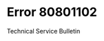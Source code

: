 ---
layout: minimal
title: 'Error 80801102'
background_image: /assets/img/ps5motherboard.jpg
highlighted_areas: "2" # Pass any combination of area numbers separated by 
includeImageHighlights: true

subtitle: Technical Service Bulletin
permalink: /tsb/sony/playstation5/80801102
css: /assets/css/highlight_page.css
js: /assets/js/consoleservicetool.js
---